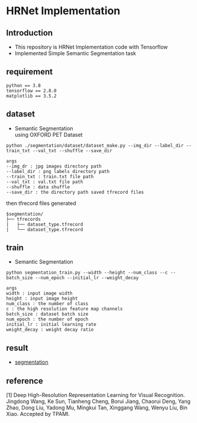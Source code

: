 # HRNet Implementation
## Introduction
* This repository is HRNet Implementation code with Tensorflow
* Implemented Simple Semantic Segmentation task
## requirement
    python == 3.8
    tensorflow == 2.8.0
    matplotlib == 3.5.2
## dataset
* Semantic Segmentation   
using OXFORD PET Dataset
```
python ./segmentation/dataset/dataset_make.py --img_dir --label_dir --train_txt --val_txt --shuffle --save_dir
  
args
--img_dr : jpg images directory path
--label_dir : png labels directory path
--train_txt : train.txt file path
--val_txt : val.txt file path
--shuffle : data shuffle
--save_dir : the directory path saved tfrecord files
```
then tfrecord files generated
  ```
  $segmentation/
  ├── tfrecords
  |   ├── dataset_type.tfrecord
  |   └── dataset_type.tfrecord
  ```
## train
* Semantic Segmentation
```
python segmentation_train.py --width --height --num_class --c --batch_size --num_epoch --initial_lr --weight_decay   

args
width : input image width
height : input image height
num_class : the number of class
c : the high resolution feature map channels
batch_size : dataset batch size
num_epoch : the number of epoch
initial_lr : initial learning rate
weight_decay : weight decay ratio
 ```
## result
* [segmentation](https://github.com/kwjinwoo/HRNet/tree/main/segmentation)
## reference
[1] Deep High-Resolution Representation Learning for Visual Recognition. Jingdong Wang, Ke Sun, Tianheng Cheng, 
    Borui Jiang, Chaorui Deng, Yang Zhao, Dong Liu, Yadong Mu, Mingkui Tan, Xinggang Wang, Wenyu Liu, Bin Xiao. Accepted by TPAMI.